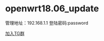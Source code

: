 # openwrt18.06_update



管理地址：192.168.1.1   登陆密码:password

[加入TG群]( https://t.me/ArisMantos)
  
  
  
  
  
  
  
  
  
  
  
  
  
  
  
  
  
  
  
  
  
  
  
  
  
  
  
  
  
  
  
  

[B]: https://t.me/joinchat/MHkJCxH8gUdV4UFBrxw_Ow

